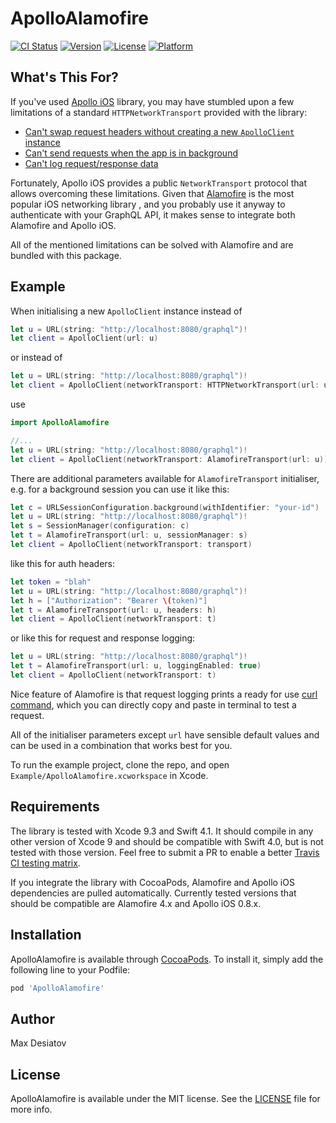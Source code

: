 # ApolloAlamofire

[![CI Status](https://img.shields.io/travis/maxdesiatov/ApolloAlamofire.svg?style=flat)](https://travis-ci.org/maxdesiatov/ApolloAlamofire)
[![Version](https://img.shields.io/cocoapods/v/ApolloAlamofire.svg?style=flat)](https://cocoapods.org/pods/ApolloAlamofire)
[![License](https://img.shields.io/cocoapods/l/ApolloAlamofire.svg?style=flat)](https://cocoapods.org/pods/ApolloAlamofire)
[![Platform](https://img.shields.io/cocoapods/p/ApolloAlamofire.svg?style=flat)](https://cocoapods.org/pods/ApolloAlamofire)

## What's This For?

If you've used [Apollo iOS](https://github.com/apollographql/apollo-ios) library,
you may have stumbled upon a few limitations of a standard `HTTPNetworkTransport`
provided with the library:

* [Can't swap request headers without creating a new `ApolloClient` instance](https://github.com/apollographql/apollo-ios/issues/37)
* [Can't send requests when the app is in background](https://stackoverflow.com/questions/50089546/how-to-correctly-use-apollo-graphql-on-ios-with-background-session-configuration)
* [Can't log request/response data](https://github.com/apollographql/apollo-ios/pull/257)

Fortunately, Apollo iOS provides a public `NetworkTransport` protocol that allows 
overcoming these limitations. Given that [Alamofire](https://github.com/Alamofire/Alamofire)
is the most popular iOS networking library , and you probably use it anyway to authenticate
with your GraphQL API, it makes sense to integrate both Alamofire and Apollo iOS.

All of the mentioned limitations can be solved with Alamofire and are bundled with this 
package.

## Example

When initialising a new `ApolloClient` instance instead of
```swift
let u = URL(string: "http://localhost:8080/graphql")!
let client = ApolloClient(url: u)
```
or instead of
```swift
let u = URL(string: "http://localhost:8080/graphql")!
let client = ApolloClient(networkTransport: HTTPNetworkTransport(url: u))
```

use

```swift
import ApolloAlamofire

//...
let u = URL(string: "http://localhost:8080/graphql")!
let client = ApolloClient(networkTransport: AlamofireTransport(url: u))
```

There are additional parameters available for `AlamofireTransport` initialiser, e.g. for 
a background session you can use it like this:

```swift
let c = URLSessionConfiguration.background(withIdentifier: "your-id")
let u = URL(string: "http://localhost:8080/graphql")!
let s = SessionManager(configuration: c)
let t = AlamofireTransport(url: u, sessionManager: s)
let client = ApolloClient(networkTransport: transport)
```

like this for auth headers:


```swift
let token = "blah"
let u = URL(string: "http://localhost:8080/graphql")!
let h = ["Authorization": "Bearer \(token)"]
let t = AlamofireTransport(url: u, headers: h)
let client = ApolloClient(networkTransport: t)
```

or like this for request and response logging:

```swift
let u = URL(string: "http://localhost:8080/graphql")!
let t = AlamofireTransport(url: u, loggingEnabled: true)
let client = ApolloClient(networkTransport: t)
```

Nice feature of Alamofire is that request logging prints a ready for use 
[curl command](https://github.com/Alamofire/Alamofire/blob/master/Documentation/Usage.md#curl-command-output), which you can directly copy and paste in terminal to test a request.

All of the initialiser parameters except `url` have sensible default values and can be used
in a combination that works best for you.

To run the example project, clone the repo, and open `Example/ApolloAlamofire.xcworkspace` in Xcode.

## Requirements

The library is tested with Xcode 9.3 and Swift 4.1. It should compile in any other version of
Xcode 9 and should be compatible with Swift 4.0, but is not tested with those version. 
Feel free to submit a PR to enable a better [Travis CI testing matrix](https://github.com/maxdesiatov/ApolloAlamofire/blob/master/.travis.yml).

If you integrate the library with CocoaPods, Alamofire and Apollo iOS dependencies are 
pulled automatically. Currently tested versions that should be compatible are Alamofire 4.x
and Apollo iOS 0.8.x.

## Installation

ApolloAlamofire is available through [CocoaPods](https://cocoapods.org). To install
it, simply add the following line to your Podfile:

```ruby
pod 'ApolloAlamofire'
```

## Author

Max Desiatov

## License

ApolloAlamofire is available under the MIT license. See the [LICENSE](https://github.com/Alamofire/Alamofire/blob/master/LICENSE) file for more info.
